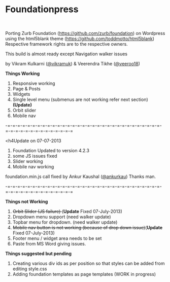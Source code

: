 <h1>Foundationpress</h1> <br>

Porting Zurb Foundation (https://github.com/zurb/foundation) on Wordpress using the html5blank theme (https://github.com/toddmotto/html5blank)
Respective framework rights are to the respective owners. <br>

This build is almost ready except Navigation walker issues <br/>

by Vikram Kulkarni (<a href="https://twitter.com/vikramuk">@vikramuk</a>) & Veerendra Tikhe (<a href="https://twitter.com/veeroo18">@veeroo18</a>)

<b>Things Working</b> <br>
1. Responsive working  <br>
2. Page & Posts <br>
3. Widgets <br>
4. Single level menu (submenus are not working refer next section)<br>
<strong>(Update)</strong> <br>
5. Orbit slider <br>
6. Mobile nav <br>

-=-=-=-=-=-=-=-=-=-=-=-=-=-=-=-=-=-=-=-=-=-=-=-=-=-=-=-=-=-=-=-=-=-=-=-=-=-=-=-=-=-=-=-=-=

<h4Update on 07-07-2013</h4> <br>
1. Foundation Updated to version 4.2.3 <br>
2. some JS issues fixed <br>
3. Slider working <br>
4. Mobile nav working <br>

foundation.min.js call fixed by Ankur Kaushal (<a href="https://twitter.com/ankurkau">@ankurkau</a>) Thanks man. 

-=-=-=-=-=-=-=-=-=-=-=-=-=-=-=-=-=-=-=-=-=-=-=-=-=-=-=-=-=-=-=-=-=-=-=-=-=-=-=-=-=-=-=-=-=

<b>Things not Working</b> <br>
1. <del>Orbit Slider (JS failure) </del> (<b>Update</b> Fixed 07-July-2013)<br> 
2. Dropdown menu support  (need walker update)<br>
3. Topbar menu for dropdown. (need walker update)<br>
4. <del>Mobile nav button is not working (because of drop down issue)</del>(<b>Update</b> Fixed 07-July-2013)<br>
5. Footer menu / widget area needs to be set<br>
6. Paste from MS Word giving issues.<br>


<b>Things suggested but pending </b> <br>
1. Creating various div ids as per position so that styles can be added from editing style.css <br>
2. Adding foundation templates as page templates (WORK in progress) <br>

